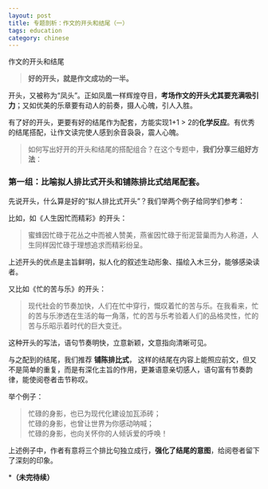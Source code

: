 ```yaml
---
layout: post
title: 专题剖析：作文的开头和结尾（一）
tags: education
category: chinese
---
```


作文的开头和结尾

> **好的开头，就是作文成功的一半。**

开头，又被称为“凤头”。正如凤凰一样辉煌夺目，**考场作文的开头尤其要充满吸引力**；又如优美的乐章要有动人的前奏，摄人心魄，引人入胜。

有了好的开头，更要有好的结尾作为配套，方能实现1+1 > 2的**化学反应**。有优秀的结尾搭配，让作文读完使人感到余音袅袅，震人心魄。

> 如何写出好开的开头和结尾的搭配组合？在这个专题中，**我们分享三组好方法**：

### 第一组：比喻拟人排比式开头和铺陈排比式结尾配套。

先说开头，什么算是好的“拟人排比式开头”？我们举两个例子给同学们参考：

比如，如《人生因忙而精彩》的开头：

> 蜜蜂因忙碌于花丛之中而被人赞美，燕雀因忙碌于衔泥营巢而为人称道，人生同样因忙碌于理想追求而精彩纷呈。 

上述开头的优点是主旨鲜明，拟人化的叙述生动形象、描绘入木三分，能够感染读者。

又比如《忙的苦与乐》的开头：

> 现代社会的节奏加快，人们在忙中穿行，慨叹着忙的苦与乐。在我看来，忙的苦与乐渗透在生活的每一角落，忙的苦与乐考验着人们的品格灵性，忙的苦与乐昭示着时代的巨大变迁。

这种开头的写法，语句节奏明快，立意新颖，文意指向清晰可见。

与之配到的结尾，我们推荐 **铺陈排比式**，  这样的结尾在内容上能照应前文，但又不是简单的重复，而是有深化主旨的作用，更兼语意亲切感人，语句富有节奏韵律，能使阅卷者击节称叹。

举个例子：

> 忙碌的身影，也已为现代化建设加瓦添砖；<br/>
> 忙碌的身影，也曾让世界为你感动呐喊；<br/>
> 忙碌的身影，也向关怀你的人倾诉爱的呼唤！<br/>

上述例子中，作者有意将三个排比句独立成行，**强化了结尾的意图**，给阅卷者留下了深刻的印象。

***（未完待续）**